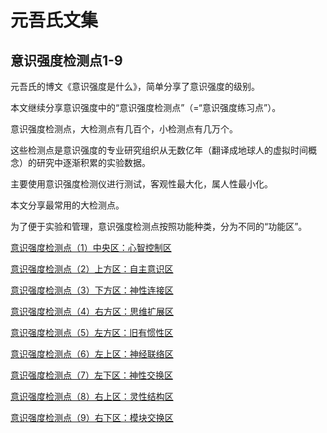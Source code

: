 ﻿
# 元吾氏文集
## 意识强度检测点1-9 ##

元吾氏的博文《意识强度是什么》，简单分享了意识强度的级别。

本文继续分享意识强度中的“意识强度检测点”（=“意识强度练习点”）。

意识强度检测点，大检测点有几百个，小检测点有几万个。

这些检测点是意识强度的专业研究组织从无数亿年（翻译成地球人的虚拟时间概念）的研究中逐渐积累的实验数据。

主要使用意识强度检测仪进行测试，客观性最大化，属人性最小化。

本文分享最常用的大检测点。

为了便于实验和管理，意识强度检测点按照功能种类，分为不同的“功能区”。

[意识强度检测点（1）中央区：心智控制区](意识强度检测点1-9/意识强度检测点（1）中央区：心智控制区.md)

[意识强度检测点（2）上方区：自主意识区](意识强度检测点1-9/意识强度检测点（2）上方区：自主意识区.md)

[意识强度检测点（3）下方区：神性连接区](意识强度检测点1-9/意识强度检测点（3）下方区：神性连接区.md)

[意识强度检测点（4）右方区：思维扩展区](意识强度检测点1-9/意识强度检测点（4）右方区：思维扩展区.md)

[意识强度检测点（5）左方区：旧有惯性区](意识强度检测点1-9/意识强度检测点（5）左方区：旧有惯性区.md)

[意识强度检测点（6）左上区：神经联络区](意识强度检测点1-9/意识强度检测点（6）左上区：神经联络区.md)

[意识强度检测点（7）左下区：神性交换区](意识强度检测点1-9/意识强度检测点（7）左下区：神性交换区.md)

[意识强度检测点（8）右上区：灵性结构区](意识强度检测点1-9/意识强度检测点（8）右上区：灵性结构区.md)

[意识强度检测点（9）右下区：模块交换区](意识强度检测点1-9/意识强度检测点（9）右下区：模块交换区.md)
